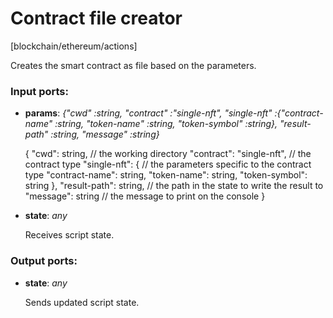 # Contract file creator

[blockchain/ethereum/actions]

Creates the smart contract as file based on the parameters.

### Input ports:

* __params__: _{"cwd" :string, "contract" :"single-nft", "single-nft" :{"contract-name" :string, "token-name" :string, "token-symbol" :string}, "result-path" :string, "message" :string}_

    {
      "cwd": string, // the working directory
      "contract": "single-nft", // the contract type
      "single-nft": {  // the parameters specific to the contract type
        "contract-name": string,
        "token-name": string,
        "token-symbol": string
      },
      "result-path": string, // the path in the state to write the result to
      "message": string // the message to print on the console
    }



* __state__: _any_

    Receives script state.



### Output ports:

* __state__: _any_

    Sends updated script state.



